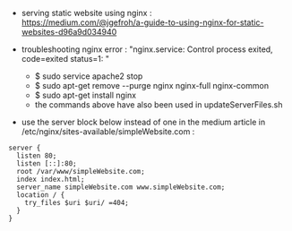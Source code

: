 - serving static website using nginx : <br>
https://medium.com/@jgefroh/a-guide-to-using-nginx-for-static-websites-d96a9d034940 <br>

- troubleshooting nginx error : "nginx.service: Control process exited, code=exited status=1: "<br>
    - $ sudo service apache2 stop<br>
    - $ sudo apt-get remove --purge nginx nginx-full nginx-common<br>
    - $ sudo apt-get install nginx<br>
    - the commands above have also been used in updateServerFiles.sh<br>

- use the server block below instead of one in the medium article in /etc/nginx/sites-available/simpleWebsite.com : <br>
```
server {
  listen 80;
  listen [::]:80;  
  root /var/www/simpleWebsite.com;  
  index index.html;  
  server_name simpleWebsite.com www.simpleWebsite.com;  
  location / {
    try_files $uri $uri/ =404;
  }
}
```
